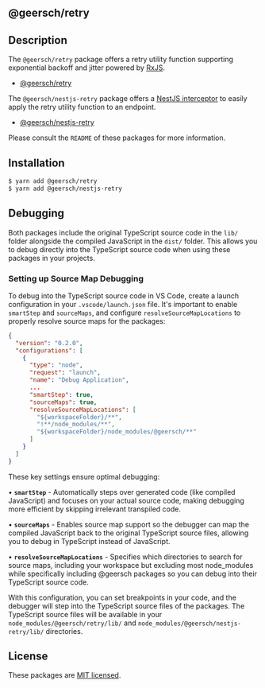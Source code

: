 ## @geersch/retry

## Description

The `@geersch/retry` package offers a retry utility function supporting exponential backoff and jitter powered by [RxJS](https://rxjs.dev/).

- [@geersch/retry](./packages/retry/README.md)

The `@geersch/nestjs-retry` package offers a [NestJS interceptor](https://docs.nestjs.com/interceptors) to easily apply the retry utility function to an endpoint.

- [@geersch/nestjs-retry](./packages/nestjs-retry/README.md)

Please consult the `README` of these packages for more information.

## Installation

```sh
$ yarn add @geersch/retry
$ yarn add @geersch/nestjs-retry
```

## Debugging

Both packages include the original TypeScript source code in the `lib/` folder alongside the compiled JavaScript in the `dist/` folder. This allows you to debug directly into the TypeScript source code when using these packages in your projects.

### Setting up Source Map Debugging

To debug into the TypeScript source code in VS Code, create a launch configuration in your `.vscode/launch.json` file. It's important to enable `smartStep` and `sourceMaps`, and configure `resolveSourceMapLocations` to properly resolve source maps for the packages:

```json
{
  "version": "0.2.0",
  "configurations": [
    {
      "type": "node",
      "request": "launch",
      "name": "Debug Application",
      ...
      "smartStep": true,
      "sourceMaps": true,
      "resolveSourceMapLocations": [
        "${workspaceFolder}/**",
        "!**/node_modules/**",
        "${workspaceFolder}/node_modules/@geersch/**"
      ]
    }
  ]
}
```

These key settings ensure optimal debugging:

• **`smartStep`** - Automatically steps over generated code (like compiled JavaScript) and focuses on your actual source code, making debugging more efficient by skipping irrelevant transpiled code.

• **`sourceMaps`** - Enables source map support so the debugger can map the compiled JavaScript back to the original TypeScript source files, allowing you to debug in TypeScript instead of JavaScript.

• **`resolveSourceMapLocations`** - Specifies which directories to search for source maps, including your workspace but excluding most node_modules while specifically including @geersch packages so you can debug into their TypeScript source code.

With this configuration, you can set breakpoints in your code, and the debugger will step into the TypeScript source files of the packages. The TypeScript source files will be available in your `node_modules/@geersch/retry/lib/` and `node_modules/@geersch/nestjs-retry/lib/` directories.

## License

These packages are [MIT licensed](https://github.com/geersch/retry/blob/master/LICENSE).
